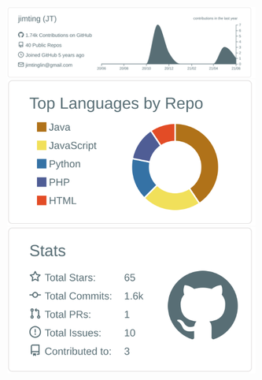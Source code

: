 [![](https://raw.githubusercontent.com/jimting/jimting/master/profile-summary-card-output/default/0-profile-details.svg)](https://github.com/vn7n24fzkq/github-profile-summary-cards)
[![](https://raw.githubusercontent.com/jimting/jimting/master/profile-summary-card-output/default/1-repos-per-language.svg)](https://github.com/vn7n24fzkq/github-profile-summary-cards)
[![](https://raw.githubusercontent.com/jimting/jimting/master/profile-summary-card-output/default/3-stats.svg)](https://github.com/vn7n24fzkq/github-profile-summary-cards)
